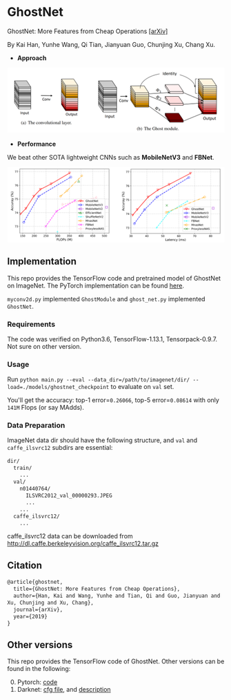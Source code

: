 # GhostNet

GhostNet: More Features from Cheap Operations [[arXiv]](https://arxiv.org/abs/1911.11907)

By Kai Han, Yunhe Wang, Qi Tian, Jianyuan Guo, Chunjing Xu, Chang Xu.

- **Approach**

<div align="center">
   <img src="./fig/ghost_module.png" width="720">
</div>

- **Performance**

We beat other SOTA lightweight CNNs such as **MobileNetV3** and **FBNet**.

<div align="center">
   <img src="./fig/flops_latency.png" width="720">
</div>

## Implementation

This repo provides the TensorFlow code and pretrained model of GhostNet on ImageNet. The PyTorch implementation can be found [here](https://github.com/iamhankai/ghostnet.pytorch).

`myconv2d.py` implemented `GhostModule` and `ghost_net.py` implemented `GhostNet`.

### Requirements
The code was verified on Python3.6, TensorFlow-1.13.1, Tensorpack-0.9.7. Not sure on other version.

### Usage
Run `python main.py --eval --data_dir=/path/to/imagenet/dir/ --load=./models/ghostnet_checkpoint` to evaluate on `val` set.

You'll get the accuracy: top-1 error=`0.26066`, top-5 error=`0.08614` with only `141M` Flops (or say MAdds).

### Data Preparation
ImageNet data dir should have the following structure, and `val` and `caffe_ilsvrc12` subdirs are essential:
```
dir/
  train/
    ...
  val/
    n01440764/
      ILSVRC2012_val_00000293.JPEG
      ...
    ...
  caffe_ilsvrc12/
    ...
```
caffe_ilsvrc12 data can be downloaded from http://dl.caffe.berkeleyvision.org/caffe_ilsvrc12.tar.gz

## Citation
```
@article{ghostnet,
  title={GhostNet: More Features from Cheap Operations},
  author={Han, Kai and Wang, Yunhe and Tian, Qi and Guo, Jianyuan and Xu, Chunjing and Xu, Chang},
  journal={arXiv},
  year={2019}
}
```

## Other versions
This repo provides the TensorFlow code of GhostNet. Other versions can be found in the following:

0. Pytorch: [code](https://github.com/iamhankai/ghostnet.pytorch)
1. Darknet: [cfg file](https://github.com/AlexeyAB/darknet/files/3997987/ghostnet.cfg.txt), and [description](https://github.com/AlexeyAB/darknet/issues/4418)
